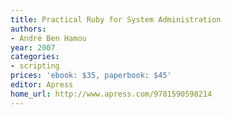 ```yaml
---
title: Practical Ruby for System Administration
authors:
- André Ben Hamou
year: 2007
categories:
- scripting
prices: 'ebook: $35, paperbook: $45'
editor: Apress
home_url: http://www.apress.com/9781590598214
---
```

